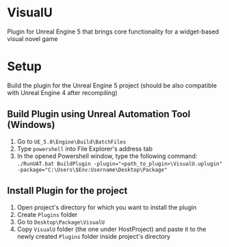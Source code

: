 # VisualU
Plugin for Unreal Engine 5 that brings core functionality for a widget-based visual novel game

# Setup
Build the plugin for the Unreal Engine 5 project (should be also compatible with Unreal Engine 4 after recompiling)

## Build Plugin using Unreal Automation Tool (Windows)
1. Go to ```UE_5.0\Engine\Build\BatchFiles```
2. Type ```powershell``` into File Explorer's address tab
3. In the opened Powershell window, type the following command: ```./RunUAT.bat BuildPlugin -plugin="<path_to_plugin>\VisualU.uplugin" -package="C:\Users\$Env:Username\Desktop\Package"```

## Install Plugin for the project
1. Open project's directory for which you want to install the plugin
2. Create ```Plugins``` folder
3. Go to ```Desktop\Package\VisualU```
4. Copy ```VisualU``` folder (the one under HostProject) and paste it to the newly created ```Plugins``` folder inside project's directory
